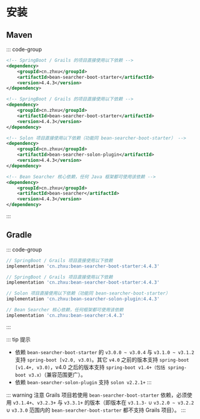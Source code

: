 # 安装

## Maven

::: code-group
```xml [SpringBoot]
<!-- SpringBoot / Grails 的项目直接使用以下依赖 -->
<dependency>
    <groupId>cn.zhxu</groupId>
    <artifactId>bean-searcher-boot-starter</artifactId>
    <version>4.4.3</version>
</dependency>
```
```xml [Grails]
<!-- SpringBoot / Grails 的项目直接使用以下依赖 -->
<dependency>
    <groupId>cn.zhxu</groupId>
    <artifactId>bean-searcher-boot-starter</artifactId>
    <version>4.4.3</version>
</dependency>
```
```xml [Solon]
<!-- Solon 项目直接使用以下依赖（功能同 bean-searcher-boot-starter） -->
<dependency>
    <groupId>cn.zhxu</groupId>
    <artifactId>bean-searcher-solon-plugin</artifactId>
    <version>4.4.3</version>
</dependency>
```
```xml [Others]
<!-- Bean Searcher 核心依赖，任何 Java 框架都可使用该依赖 -->
<dependency>
    <groupId>cn.zhxu</groupId>
    <artifactId>bean-searcher</artifactId>
    <version>4.4.3</version>
</dependency>
```
:::

## Gradle

::: code-group
```groovy [SpringBoot]
// SpringBoot / Grails 项目直接使用以下依赖
implementation 'cn.zhxu:bean-searcher-boot-starter:4.4.3'
```
```groovy [Grails]
// SpringBoot / Grails 项目直接使用以下依赖
implementation 'cn.zhxu:bean-searcher-boot-starter:4.4.3'
```
```groovy [Solon]
// Solon 项目直接使用以下依赖（功能同 bean-searcher-boot-starter）
implementation 'cn.zhxu:bean-searcher-solon-plugin:4.4.3'
```
```groovy [Others]
// Bean Searcher 核心依赖，任何框架都可使用该依赖
implementation 'cn.zhxu:bean-searcher:4.4.3'
```
:::

::: tip 提示
* 依赖 `bean-searcher-boot-starter` 的 `v3.0.0 ~ v3.0.4` 与 `v3.1.0 ~ v3.1.2` 支持 `spring-boot [v2.0, v3.0)`。其它 `v4.0` 之前的版本支持 `spring-boot [v1.4+, v3.0)`，v4.0 之后的版本支持 `spring-boot v1.4+（包括 spring-boot v3.x）`（兼容范围更广）。
* 依赖 `bean-searcher-solon-plugin` 支持 `solon v2.2.1+` 
:::

::: warning 注意
Grails 项目若使用 `bean-searcher-boot-starter` 依赖，必须使用 `v3.1.4+`、`v3.2.3+` 与 `v3.3.1+` 的版本（即版本在 `v3.1.3-` ∪ `v3.2.0 ~ v3.2.2` ∪ `v3.3.0` 范围内的 `bean-searcher-boot-starter` 都不支持 Grails 项目）。
:::
